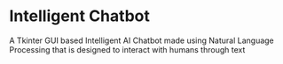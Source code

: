 # Intelligent Chatbot
 A Tkinter GUI based Intelligent AI Chatbot made using Natural Language Processing that is designed to interact with humans through text

